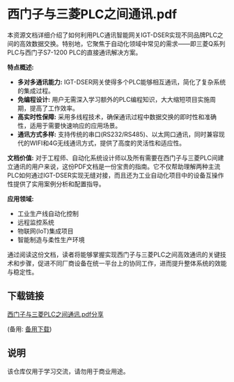 # 西门子与三菱PLC之间通讯.pdf

本资源文档详细介绍了如何利用PLC通讯智能网关IGT-DSER实现不同品牌PLC之间的高效数据交换。特别地，它聚焦于自动化领域中常见的需求——即三菱Q系列PLC与西门子S7-1200 PLC的直接通讯解决方案。

**特点概述:**
- **多对多通讯能力:** IGT-DSER网关使得多个PLC能够相互通讯，简化了复杂系统的集成过程。
- **免编程设计:** 用户无需深入学习额外的PLC编程知识，大大缩短项目实施周期，提高了工作效率。
- **高实时性保障:** 采用多线程技术，确保通讯过程中数据交换的即时性和准确性，适用于需要快速响应的应用场景。
- **通讯方式多样:** 支持传统的串口(RS232/RS485)、以太网口通讯，同时兼容现代的WIFI和4G无线通讯方式，提供了高度的灵活性和适应性。

**文档价值:**
对于工程师、自动化系统设计师以及所有需要在西门子与三菱PLC间建立通讯的用户来说，这份PDF文档是一份宝贵的指南。它不仅帮助理解两种主流PLC如何通过IGT-DSER实现无缝对接，而且还为工业自动化项目中的设备互操作性提供了实用案例分析和配置指导。

**应用领域:**
- 工业生产线自动化控制
- 远程监控系统
- 物联网(IoT)集成项目
- 智能制造与柔性生产环境

通过阅读这份文档，读者将能够掌握实现西门子与三菱PLC之间高效通讯的关键技术和步骤，促进不同厂商设备在统一平台上的协同工作，进而提升整体系统的效能与稳定性。

## 下载链接
[西门子与三菱PLC之间通讯.pdf分享]() 

(备用: [备用下载](https://pan.baidu.com/s/112JSD6S29TrcKYnGq6QbOg?pwd=1234))

## 说明

该仓库仅用于学习交流，请勿用于商业用途。
